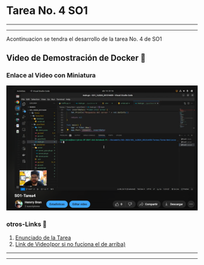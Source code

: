 # Tarea No. 4 SO1

---

---

Acontinuacion se tendra el desarrollo de la tarea No. 4 de SO1

## Video de Demostración de Docker :movie_camera:

### Enlace al Video con Miniatura

[![Miniatura del Video(hacer click en la imagen)](./Img/1.png)](https://www.youtube.com/watch?v=_a95O_Y8QVA)

### otros-Links :link:

1. [Enunciado de la Tarea](./Img/SO1_T3_1S2024.pdf)
2. [Link de Video(por si no fuciona el de arriba)](https://www.youtube.com/watch?v=_a95O_Y8QVA)

---

---
